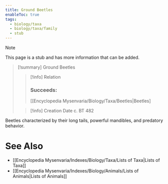 ```yaml
---
title: Ground Beetles
enableToc: true
tags:
  - biology/taxa
  - biology/taxa/family
  - stub
---
```


> [!note]
> This page is a stub and has more information that can be added.

> [!summary] Ground Beetles
> > [!info] Relation
> > ### Succeeds:
> > [[Encyclopedia Mysenvaria/Biology/Taxa/Beetles|Beetles]
>
> > [!info] Creation Date
> > c. BT 482

Beetles characterized by their long tails, powerful mandibles, and predatory behavior.

# See Also
- [[Encyclopedia Mysenvaria/Indexes/Biology/Taxa/Lists of Taxa|Lists of Taxa]]
- [[Encyclopedia Mysenvaria/Indexes/Biology/Animals/Lists of Animals|Lists of Animals]]
